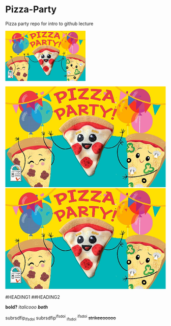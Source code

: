 # Pizza-Party
Pizza party repo for intro to github lecture

<img src="https://github.com/sanath95/Pizza-Party/blob/main/Images/71AikV5vO6L._AC_UF1000%2C1000_QL80_.jpg" width=50% height=50%>

![pijja partyy](https://github.com/sanath95/Pizza-Party/blob/main/Images/71AikV5vO6L._AC_UF1000%2C1000_QL80_.jpg "This is markdown!")
![pijjza partyy](/Images/71AikV5vO6L._AC_UF1000%2C1000_QL80_.jpg "This is markdown with relative path!")


#HEADING1
##HEADING2

**bold?**
*italicooo*
***both***

subrsdfip<sub>ifsdoi</sub>
subrsdfip<sup>ifsdoi</sup>
<sub>ifsdoi</sub>
<sup>ifsdoi</sup>
~~strikeeooooo~~
